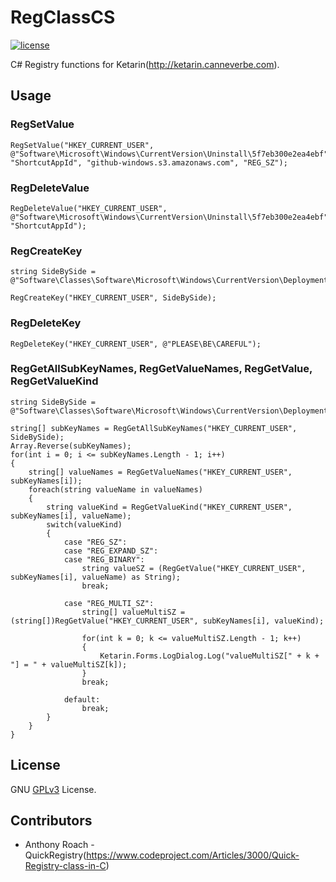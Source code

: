 # RegClassCS

[![license](https://img.shields.io/github/license/coldscientist/vbszip.svg?maxAge=2592000)](https://github.com/coldscientist/vbszip/blob/master/LICENSE)

C# Registry functions for Ketarin(http://ketarin.canneverbe.com).

## Usage

### RegSetValue

	RegSetValue("HKEY_CURRENT_USER", @"Software\Microsoft\Windows\CurrentVersion\Uninstall\5f7eb300e2ea4ebf", "ShortcutAppId", "github-windows.s3.amazonaws.com", "REG_SZ");

### RegDeleteValue
	
	RegDeleteValue("HKEY_CURRENT_USER", @"Software\Microsoft\Windows\CurrentVersion\Uninstall\5f7eb300e2ea4ebf", "ShortcutAppId");
	
### RegCreateKey

	string SideBySide = @"Software\Classes\Software\Microsoft\Windows\CurrentVersion\Deployment\SideBySide\2.0";

	RegCreateKey("HKEY_CURRENT_USER", SideBySide);

### RegDeleteKey

	RegDeleteKey("HKEY_CURRENT_USER", @"PLEASE\BE\CAREFUL");

### RegGetAllSubKeyNames, RegGetValueNames, RegGetValue, RegGetValueKind

	string SideBySide = @"Software\Classes\Software\Microsoft\Windows\CurrentVersion\Deployment\SideBySide\2.0";

	string[] subKeyNames = RegGetAllSubKeyNames("HKEY_CURRENT_USER", SideBySide);
	Array.Reverse(subKeyNames);
	for(int i = 0; i <= subKeyNames.Length - 1; i++)
	{
		string[] valueNames = RegGetValueNames("HKEY_CURRENT_USER", subKeyNames[i]);
		foreach(string valueName in valueNames)
		{
			string valueKind = RegGetValueKind("HKEY_CURRENT_USER", subKeyNames[i], valueName);
			switch(valueKind)
			{
				case "REG_SZ":
				case "REG_EXPAND_SZ":
				case "REG_BINARY":
					string valueSZ = (RegGetValue("HKEY_CURRENT_USER", subKeyNames[i], valueName) as String);
					break;
					
				case "REG_MULTI_SZ":
					string[] valueMultiSZ = (string[])RegGetValue("HKEY_CURRENT_USER", subKeyNames[i], valueKind);
					
					for(int k = 0; k <= valueMultiSZ.Length - 1; k++)
					{
						Ketarin.Forms.LogDialog.Log("valueMultiSZ[" + k + "] = " + valueMultiSZ[k]);
					}
					break;
				
				default:
					break;
			}
		}
	}
	
## License

GNU [GPLv3](LICENSE) License.

## Contributors

* Anthony Roach - QuickRegistry(https://www.codeproject.com/Articles/3000/Quick-Registry-class-in-C)
	
